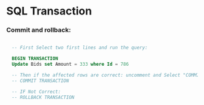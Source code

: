﻿# SQL Transaction
### Commit and rollback:

```sql

  -- First Select two first lines and run the query:

  BEGIN TRANSACTION
  Update Bids set Amount = 333 where Id = 786

  -- Then if the affected rows are correct: uncomment and Select "COMMIT TRANSACTION" and Run it:
  -- COMMIT TRANSACTION

  -- IF Not Correct: 
  -- ROLLBACK TRANSACTION

```